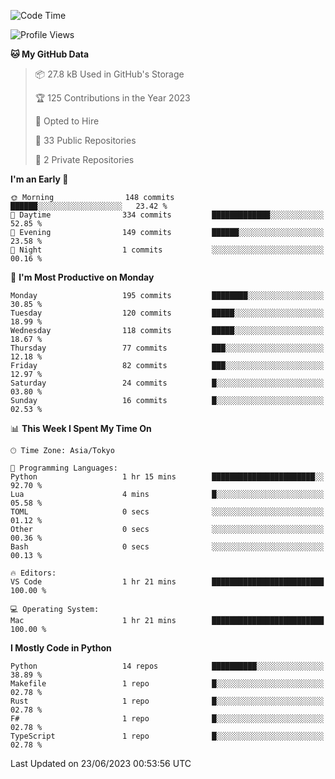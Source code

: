<!--START_SECTION:waka-->
![Code Time](http://img.shields.io/badge/Code%20Time-686%20hrs%2023%20mins-blue)

![Profile Views](http://img.shields.io/badge/Profile%20Views-1-blue)

**🐱 My GitHub Data** 

> 📦 27.8 kB Used in GitHub's Storage 
 > 
> 🏆 125 Contributions in the Year 2023
 > 
> 💼 Opted to Hire
 > 
> 📜 33 Public Repositories 
 > 
> 🔑 2 Private Repositories 
 > 
**I'm an Early 🐤** 

```text
🌞 Morning                148 commits         ██████░░░░░░░░░░░░░░░░░░░   23.42 % 
🌆 Daytime                334 commits         █████████████░░░░░░░░░░░░   52.85 % 
🌃 Evening                149 commits         ██████░░░░░░░░░░░░░░░░░░░   23.58 % 
🌙 Night                  1 commits           ░░░░░░░░░░░░░░░░░░░░░░░░░   00.16 % 
```
📅 **I'm Most Productive on Monday** 

```text
Monday                   195 commits         ████████░░░░░░░░░░░░░░░░░   30.85 % 
Tuesday                  120 commits         █████░░░░░░░░░░░░░░░░░░░░   18.99 % 
Wednesday                118 commits         █████░░░░░░░░░░░░░░░░░░░░   18.67 % 
Thursday                 77 commits          ███░░░░░░░░░░░░░░░░░░░░░░   12.18 % 
Friday                   82 commits          ███░░░░░░░░░░░░░░░░░░░░░░   12.97 % 
Saturday                 24 commits          █░░░░░░░░░░░░░░░░░░░░░░░░   03.80 % 
Sunday                   16 commits          █░░░░░░░░░░░░░░░░░░░░░░░░   02.53 % 
```


📊 **This Week I Spent My Time On** 

```text
🕑︎ Time Zone: Asia/Tokyo

💬 Programming Languages: 
Python                   1 hr 15 mins        ███████████████████████░░   92.70 % 
Lua                      4 mins              █░░░░░░░░░░░░░░░░░░░░░░░░   05.58 % 
TOML                     0 secs              ░░░░░░░░░░░░░░░░░░░░░░░░░   01.12 % 
Other                    0 secs              ░░░░░░░░░░░░░░░░░░░░░░░░░   00.36 % 
Bash                     0 secs              ░░░░░░░░░░░░░░░░░░░░░░░░░   00.13 % 

🔥 Editors: 
VS Code                  1 hr 21 mins        █████████████████████████   100.00 % 

💻 Operating System: 
Mac                      1 hr 21 mins        █████████████████████████   100.00 % 
```

**I Mostly Code in Python** 

```text
Python                   14 repos            ██████████░░░░░░░░░░░░░░░   38.89 % 
Makefile                 1 repo              █░░░░░░░░░░░░░░░░░░░░░░░░   02.78 % 
Rust                     1 repo              █░░░░░░░░░░░░░░░░░░░░░░░░   02.78 % 
F#                       1 repo              █░░░░░░░░░░░░░░░░░░░░░░░░   02.78 % 
TypeScript               1 repo              █░░░░░░░░░░░░░░░░░░░░░░░░   02.78 % 
```




 Last Updated on 23/06/2023 00:53:56 UTC
<!--END_SECTION:waka-->
